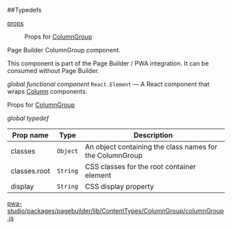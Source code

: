 ##Typedefs

<dl>
<dt><a href="#props">props</a></dt>
<dd>

Props for [ColumnGroup](#ColumnGroup)

</dd>
</dl>


Page Builder ColumnGroup component.

This component is part of the Page Builder / PWA integration. It can be consumed without Page Builder.

*global* *functional component*
`React.Element` — A React component that wraps [Column](Column) components.

Props for [ColumnGroup](#ColumnGroup)

*global* *typedef*

| Prop name | Type | Description |
| --- | --- | --- |
| classes | `Object` | An object containing the class names for the ColumnGroup |
| classes.root | `String` | CSS classes for the root container element |
| display | `String` | CSS display property |



[pwa-studio/packages/pagebuilder/lib/ContentTypes/ColumnGroup/columnGroup.js](https://github.com/magento/pwa-studio/blob/develop/packages/pagebuilder/lib/ContentTypes/ColumnGroup/columnGroup.js)
